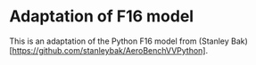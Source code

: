 # Adaptation of F16 model 

This is an adaptation of the Python F16 model from (Stanley Bak)[https://github.com/stanleybak/AeroBenchVVPython]. 
